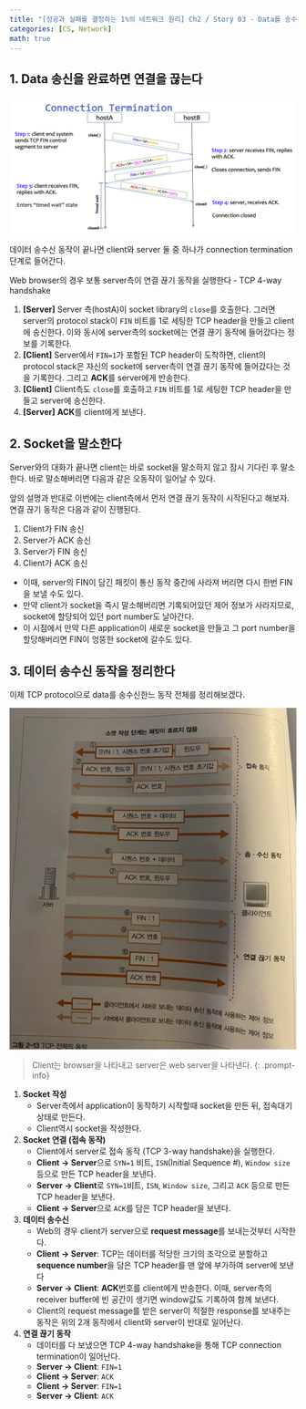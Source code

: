 ```yaml
---
title: "[성공과 실패를 결정하는 1%의 네트워크 원리] Ch2 / Story 03 - Data를 송수신한다"
categories: [CS, Network]
math: true
---
```


## 1. Data 송신을 완료하면 연결을 끊는다

![Alt text](/assets/img/network/image.png)

데이터 송수신 동작이 끝나면 client와 server 둘 중 하나가 connection termination 단계로 들어간다.

Web browser의 경우 보통 server측이 연결 끊기 동작을 실행한다 - <span class="hl">TCP 4-way handshake</span>

1. **[Server]** Server 측(hostA)이 socket library의 `close`를 호출한다. 그러면 server의 protocol stack이 `FIN` 비트를 1로 세팅한 TCP header을 만들고 client에 송신한다. 이와 동시에 server측의 socket에는 연결 끊기 동작에 들어갔다는 정보를 기록한다.
2. **[Client]** Server에서 `FIN=1`가 포함된 TCP header이 도착하면, client의 protocol stack은 자신의 socket에 server측이 연결 끊기 동작에 들어갔다는 것을 기록한다. 그리고 **ACK**를 server에게 반송한다.
3. **[Client]** Client측도 `close`를 호출하고 `FIN` 비트를 1로 세팅한 TCP header을 만들고 server에 송신한다.
4. **[Server]** **ACK**를 client에게 보낸다.

## 2. Socket을 말소한다

Server와의 대화가 끝나면 client는 바로 socket을 말소하지 않고 잠시 기다린 후 말소한다. 바로 말소해버리면 다음과 같은 오동작이 일어날 수 있다.

앞의 설명과 반대로 이번에는 client측에서 먼저 연결 끊기 동작이 시작된다고 해보자. 연결 끊기 동작은 다음과 같이 진행된다.

1. Client가 FIN 송신
2. Server가 ACK 송신
3. Server가 FIN 송신
4. Client가 ACK 송신

* 이때, server의 FIN이 담긴 패킷이 통신 동작 중간에 사라져 버리면 다시 한번 FIN을 보낼 수도 있다.
* 만약 client가 socket을 즉시 말소해버리면 기록되어있던 제어 정보가 사라지므로, socket에 할당되어 있던 port number도 날아간다.
* 이 시점에서 만약 다른 application이 새로운 socket을 만들고 그 port number을 할당해버리면 FIN이 엉뚱한 socket에 갈수도 있다.

## 3. 데이터 송수신 동작을 정리한다

이제 TCP protocol으로 data를 송수신한느 동작 전체를 정리해보겠다.


![Alt text](/assets/img/network/ch2-story4-2.png)

> Client는 browser을 나타내고 server은 web server을 나타낸다.
{: .prompt-info}

1. **Socket 작성**
    * Server측에서 application이 동작하기 시작할때 socket을 만든 뒤, 접속대기 상태로 만든다.
    * Client역시 socket을 작성한다.
2. **Socket 연결 (접속 동작)**
    * Client에서 server로 접속 동작 (<span class="hl">TCP 3-way handshake)</span>을 실행한다.
    * **Client -> Server**으로 `SYN=1` 비트, `ISN`(Initial Sequence #), `Window size` 등으로 만든 TCP header을 보낸다.
    * **Server -> Client**로 `SYN=1`비트, `ISN`, `Window size`, 그리고 `ACK` 등으로 만든 TCP header을 보낸다.
    * **Client -> Server**으로 `ACK`를 담은 TCP header을 보낸다.
3. **데이터 송수신**
    * Web의 경우 client가 server으로 **request message**를 보내는것부터 시작한다.
    * **Client -> Server**: TCP는 데이터를 적당한 크기의 조각으로 분할하고 **sequence number**을 담은 TCP header를 맨 앞에 부가하여 server에 보낸다
    * **Server -> Client**: **ACK**번호를 client에게 반송한다. 이때, server측의 receiver buffer에 빈 공간이 생기면 window값도 기록하여 함께 보낸다. 
    * Client의 request message를 받은 server이 적절한 response를 보내주는 동작은 위의 2개 동작에서 client와 server이 반대로 일어난다.
4. **연결 끊기 동작**
    * 데이터를 다 보냈으면 <span class="hl">TCP 4-way handshake</span>을 통해 TCP connection termination이 일어난다.
    * **Server -> Client**: `FIN=1`
    * **Client -> Server**: `ACK`
    * **Client -> Server**: `FIN=1`
    * **Server -> Client**: `ACK`